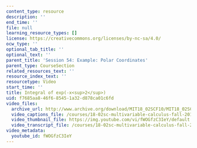 ```yaml
---
content_type: resource
description: ''
end_time: ''
file: null
learning_resource_types: []
license: https://creativecommons.org/licenses/by-nc-sa/4.0/
ocw_type: ''
optional_tab_title: ''
optional_text: ''
parent_title: 'Session 54: Example: Polar Coordinates'
parent_type: CourseSection
related_resources_text: ''
resource_index_text: ''
resourcetype: Video
start_time: ''
title: Integral of exp(-x<sup>2</sup>)
uid: f7685aa8-46f6-8545-1a32-d878ca01c6fd
video_files:
  archive_url: http://www.archive.org/download/MIT18_02SCF10/MIT18_02SCF10Rec_37_300k.mp4
  video_captions_file: /courses/18-02sc-multivariable-calculus-fall-2010/ab32ec1d51aa5e44b8dc240727b92e98_fWOGfzC3IeY.vtt
  video_thumbnail_file: https://img.youtube.com/vi/fWOGfzC3IeY/default.jpg
  video_transcript_file: /courses/18-02sc-multivariable-calculus-fall-2010/9b198570a1bd7024149f53eb11b06bc1_fWOGfzC3IeY.pdf
video_metadata:
  youtube_id: fWOGfzC3IeY
---
```

